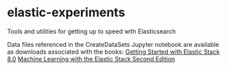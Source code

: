 # elastic-experiments
Tools and utilities for getting up to speed with Elasticsearch

Data files referenced in the CreateDataSets Jupyter notebook are available as downloads associated with the books:
[Getting Started with Elastic Stack 8.0](https://github.com/PacktPublishing/Getting-Started-with-Elastic-Stack-8.0)
[Machine Learning with the Elastic Stack Second Edition](https://github.com/PacktPublishing/Machine-Learning-with-Elastic-Stack-Second-Edition)
